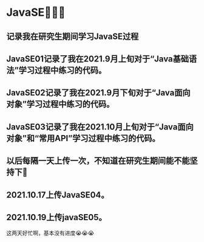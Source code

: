 # JavaSE📌📌📌
记录我在研究生期间学习JavaSE过程
--------------------------------------------------------------------------------
JavaSE01记录了我在2021.9月上旬对于“Java基础语法”学习过程中练习的代码。
--------------------------------------------------------------------------------
JavaSE02记录了我在2021.9月下旬对于“Java面向对象”学习过程中练习的代码。
--------------------------------------------------------------------------------
JavaSE03记录了我在2021.10月上旬对于“Java面向对象”和“常用API”学习过程中练习的代码。
--------------------------------------------------------------------------------

以后每隔一天上传一次，不知道在研究生期间能不能坚持下🎃
--------------------------------------------------------------------------------
2021.10.17上传JavaSE04。
--------------------------------------------------------------------------------
2021.10.19上传javaSE05。
--------------------------------------------------------------------------------
这两天好忙啊，基本没有进度😭😭😭
